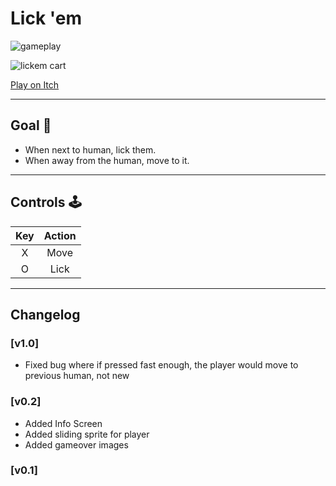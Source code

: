 # Lick 'em

![gameplay](https://github.com/sugarvoid/pico8-projects/blob/master/games/lickem/gameplay.gif)
<br>

![lickem cart](https://github.com/sugarvoid/pico8-projects/blob/master/games/lickem/carts/lickem_v1.p8.png)

[Play on Itch](https://sugarvoid.itch.io/lickem) <br>

<hr>

## Goal :dart:

-   When next to human, lick them.
-   When away from the human, move to it.

<hr>

## Controls :joystick:

| Key | Action |
| :-: | :----: |
|  X  |  Move  |
|  O  |  Lick  |

<hr>

## Changelog

### [v1.0]

-   Fixed bug where if pressed fast enough, the player would move to previous human, not new

### [v0.2]

-   Added Info Screen
-   Added sliding sprite for player
-   Added gameover images

### [v0.1]
